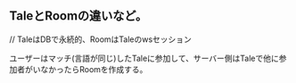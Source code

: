 ## TaleとRoomの違いなど。
// TaleはDBで永続的、RoomはTaleのwsセッション

ユーザーはマッチ(言語が同じ)したTaleに参加して、サーバー側はTaleで他に参加者がいなかったらRoomを作成する。